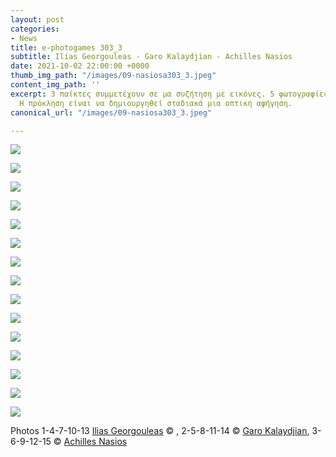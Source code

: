 ```yaml
---
layout: post
categories:
- News
title: e-photogames 303_3
subtitle: Ilias Georgouleas - Garo Kalaydjian - Achilles Nasios
date: 2021-10-02 22:00:00 +0000
thumb_img_path: "/images/09-nasiosa303_3.jpeg"
content_img_path: ''
excerpt: 3 παίκτες συμμετέχουν σε μα συζήτηση με εικόνες. 5 φωτογραφίες ο καθένας.
  Η πρόκληση είναι να δημιουργηθεί σταδιακά μια οπτική αφήγηση.
canonical_url: "/images/09-nasiosa303_3.jpeg"

---
```

![](/images/01_georgouleasi_303_3.jpg)

![](/images/02-garo303_3.jpg)

![](/images/03-nasiosa303_3.jpeg)

![](/images/04_georgouleasi_303_3.jpg)

![](/images/05-garo303_3.jpg)

![](/images/06-nasiosa303_3.jpeg)

![](/images/07-georgouleasi_303_3.jpg)

![](/images/08-garo303_3.jpg)

![](/images/09-nasiosa303_3.jpeg)

![](/images/10-georgouleasi_303_3.jpg)

![](/images/11-garo303_3.jpg)

![](/images/12-nasiosa303_3.jpeg)

![](/images/13-georgouleasi_303_3.jpg)

![](/images/14-garo303_3.jpg)

![](/images/15-nasiosa303_3.jpg)

Photos  1-4-7-10-13 <a href="https://www.facebook.com/ilias.georgouleas" target="blank"> Ilias Georgouleas</a> © , 2-5-8-11-14 © <a href="https://www.facebook.com/gargaro65" target="blank"> Garo Kalaydjian</a>, 3-6-9-12-15 © <a href="https://www.anikon.org" target="blank"> Achilles Nasios</a>